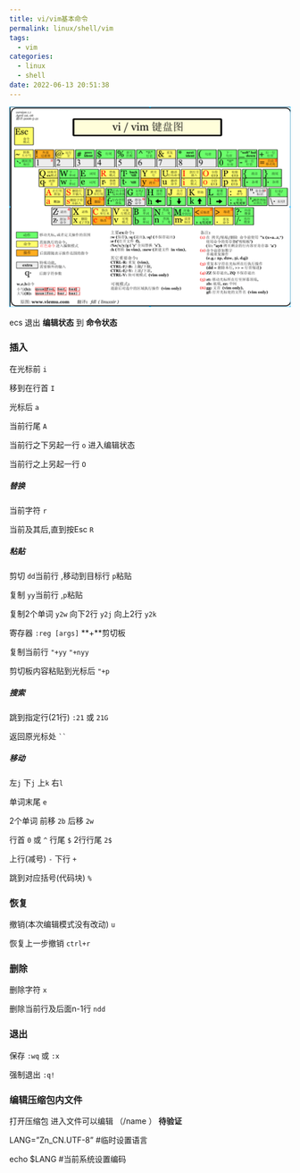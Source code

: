 ```yaml
---
title: vi/vim基本命令
permalink: linux/shell/vim
tags:
  - vim
categories:
  - linux
  - shell
date: 2022-06-13 20:51:38
---
```




![](/pics/vim-4855.png)

ecs 退出 **编辑状态**  到  **命令状态** 

### 插入

在光标前 `i`

移到在行首 `I`

光标后 `a`

当前行尾 `A`

当前行之下另起一行 `o` 进入编辑状态

当前行之上另起一行 `O`

##### 替换

当前字符 `r`

当前及其后,直到按Esc `R`

#####  粘贴

 剪切  `dd`当前行  ,移动到目标行 `p`粘贴

复制  `yy`当前行  ,`p`粘贴  

复制2个单词 `y2w`  向下2行 `y2j`  向上2行 `y2k`

寄存器 `:reg [args]`  **+**剪切板

复制当前行 `"+yy`   `"+nyy`

剪切板内容粘贴到光标后 `"+p`



##### 搜索

跳到指定行(21行) `:21`  或 `21G`   

返回原光标处 ` ``  `

##### 移动

左`j` 下`j` 上`k` 右`l`

单词末尾 `e`

2个单词   前移  `2b`  后移 `2w`

行首  `0` 或 `^`           行尾 `$`  2行行尾 `2$`

上行(减号)  `-`   下行  `+`



跳到对应括号(代码块)  `%`

### 恢复

撤销(本次编辑模式没有改动) `u`

恢复上一步撤销  `ctrl+r`

### 删除

删除字符 `x`

删除当前行及后面n-1行  `ndd` 



### 退出

保存 `:wq` 或 `:x`

强制退出 `:q!`





### 编辑压缩包内文件

 打开压缩包 进入文件可以编辑  （/name ）  **待验证**





LANG=”Zn_CN.UTF-8”  #临时设置语言

echo $LANG #当前系统设置编码 

